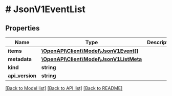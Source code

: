 # # JsonV1EventList

## Properties

Name | Type | Description | Notes
------------ | ------------- | ------------- | -------------
**items** | [**\OpenAPI\Client\Model\JsonV1Event[]**](JsonV1Event.md) |  | [optional]
**metadata** | [**\OpenAPI\Client\Model\JsonV1ListMeta**](JsonV1ListMeta.md) |  | [optional]
**kind** | **string** |  | [optional]
**api_version** | **string** |  | [optional]

[[Back to Model list]](../../README.md#models) [[Back to API list]](../../README.md#endpoints) [[Back to README]](../../README.md)
